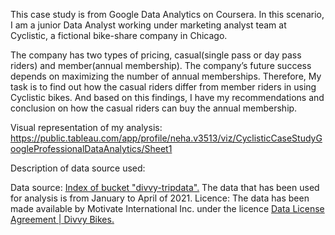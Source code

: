 This case study is from Google Data Analytics on Coursera. 
In this scenario, I am a junior Data Analyst working under marketing analyst team at Cyclistic, a fictional bike-share company in Chicago.

The company has two types of pricing, casual(single pass or day pass riders) and member(annual membership). 
The company’s future success depends on maximizing the number of annual memberships. 
Therefore, My task is to find out how the casual riders differ from member riders in using Cyclistic bikes. 
And based on this findings, I have my recommendations and conclusion on how the casual riders can buy the annual membership.

Visual representation of my analysis: https://public.tableau.com/app/profile/neha.v3513/viz/CyclisticCaseStudyGoogleProfessionalDataAnalytics/Sheet1

Description of data source used: 

Data source: [Index of bucket "divvy-tripdata".](https://divvy-tripdata.s3.amazonaws.com/index.html) The data that has been used for analysis is from January to April of 2021.
Licence: The data has been made available by Motivate International Inc. under the licence [Data License Agreement | Divvy Bikes.
](https://divvybikes.com/data-license-agreement)
